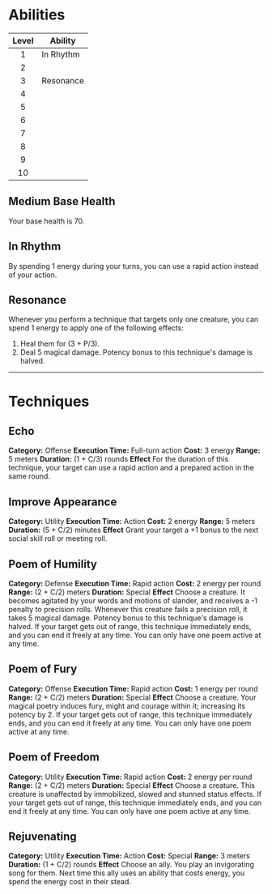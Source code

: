 # Abilities
| Level | Ability   |
| :---: | --------- |
|   1   | In Rhythm |
|   2   |           |
|   3   | Resonance |
|   4   |           |
|   5   |           |
|   6   |           |
|   7   |           |
|   8   |           |
|   9   |           |
|  10   |           |
## Medium Base Health
Your base health is 70.

## In Rhythm
By spending 1 energy during your turns, you can use a rapid action instead of your action. 

## Resonance
Whenever you perform a technique that targets only one creature, you can spend 1 energy to apply one of the following effects:
1. Heal them for (3 + P/3).
2. Deal 5 magical damage. Potency bonus to this technique's damage is halved. 


---
# Techniques
## Echo
**Category:** Offense
**Execution Time:** Full-turn action
**Cost:** 3 energy
**Range:** 5 meters
**Duration:** (1 + C/3) rounds
**Effect**
	For the duration of this technique, your target can use a rapid action and a prepared action in the same round.

## Improve Appearance
**Category:** Utility
**Execution Time:** Action
**Cost:** 2 energy
**Range:** 5 meters
**Duration:** (5 + C/2) minutes
**Effect**
	Grant your target a +1 bonus to the next social skill roll or meeting roll. 

## Poem of Humility
**Category:** Defense
**Execution Time:** Rapid action
**Cost:** 2 energy per round
**Range:** (2 + C/2) meters
**Duration:** Special
**Effect**
	Choose a creature. It becomes agitated by your words and motions of slander, and receives a -1 penalty to precision rolls. Whenever this creature fails a precision roll, it takes 5 magical damage. Potency bonus to this technique's damage is halved. 
	If your target gets out of range, this technique immediately ends, and you can end it freely at any time.
	You can only have one poem active at any time.

## Poem of Fury
**Category:** Offense
**Execution Time:** Rapid action
**Cost:** 1 energy per round
**Range:** (2 + C/2) meters
**Duration:** Special
**Effect**
	Choose a creature. Your magical poetry induces fury, might and courage within it; increasing its potency by 2. 
	If your target gets out of range, this technique immediately ends, and you can end it freely at any time.
	You can only have one poem active at any time.

## Poem of Freedom
**Category:** Utility
**Execution Time:** Rapid action
**Cost:** 2 energy per round
**Range:** (2 + C/2) meters
**Duration:** Special
**Effect**
	Choose a creature. This creature is unaffected by immobilized, slowed and stunned status effects.
	If your target gets out of range, this technique immediately ends, and you can end it freely at any time.
	You can only have one poem active at any time.

## Rejuvenating
**Category:** Utility
**Execution Time:** Action 
**Cost:** Special
**Range:** 3 meters
**Duration:** (1 + C/2) rounds
**Effect**
	Choose an ally. You play an invigorating song for them. Next time this ally uses an ability that costs energy, you spend the energy cost in their stead.
